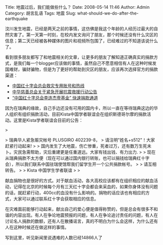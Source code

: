 Title: 地震过后，我们能做些什么？
Date: 2008-05-14 11:46
Author: Admin
Category: 胡言乱语
Tags: 地震
Slug: what-should-we-do-after-the-earthquake

汶川发生地震，已经是两天之前的事情，这仿佛是我这个年龄的人经历过最大的自然灾害了。第一天第一时刻，在校内发文询问了朋友，那个时候还没有什么灾区的信息；第二天已经被各种媒体的图片和视频所包围了，已经难过的不知道该说什么了。

看到很多朋友都写了和地震相关的文章，让更多的朋友了解知道正确真实的捐款方式，是我们每一个blogger应该做的事情，虽然自己不愿意相信有人在这种时候发国难财，骗财骗物，但是为了更好的帮助到灾区的朋友，应该再次选择官方的捐款渠道：

-   [中国红十字会总会救灾专用账号和热线][]
-   [中华慈善总会关于紧急开展抗震救援行动公告][]
-   [“中国红十字总会李连杰壹基金” 快速捐款通道][]

</p>
因为在瑞典的缘故，自己手边还没有可用的国内卡，所以一直在等待瑞典这边的华人组织有组织捐款活动，目前Kista中国学者联谊会在组织斯德哥尔摩的捐款活动。这里是Kista学者联谊会目前的公告：

<p>
> </p>
> 瑞典华人紧急赈灾帐号 PLUSGIRO 402239-8，
> 请注明"姓名+s512"！大家赶紧行动起来!
>
> 国内发生了大地震，伤亡惨重，死者过万，还有数万生死未卜。灾民急需帮助，灾后重建更是任重道远。大家有钱出钱、有力出力.
>
> 现在从瑞典捐款不太方便（现在可以通过国内银行转账，也可以捐钱给瑞典红十字会），所以我们联系中国驻瑞使馆帮我们留学生开一个公共捐款帐号。
>
> 请互相转告。
>
> Kista 中国学生学者联谊
>
> <p>

</p>
献血捐物也是很好的方式。对于献血活动，各大高校应该都有在组织相应的献血活动，记得在北京的时候每个月有三天红十字会都会来采血的，如果你身体没有问题的话，就赶紧行动，400cc的血没有什么影响的。捐物的话应该也有相应的方式，大家可以通过联系红十字会获取相应的信息。

在灾难面前能够行动起来，献出自己的爱心便是值得称赞的，但是总会有很多不和谐的内容出现。有人在争论地震预报的问题，有人在争论追讨责任的问题，有人在讨论名人捐款的数额，还有人在散播谣言，真的不明白为什么会这样，为什么还有人在这种时候还在做这样的事情。

写到这里，听见新闻里说遇难的人数已经14866人了

  [中国红十字会总会救灾专用账号和热线]: http://news.xinhuanet.com/politics/2008-05/13/content_8158260.htm
  [中华慈善总会关于紧急开展抗震救援行动公告]: http://news.xinhuanet.com/politics/2008-05/14/content_8165649.htm
  [“中国红十字总会李连杰壹基金” 快速捐款通道]: http://www.taobao.com/cn/theme/site/scdz_080512.php
